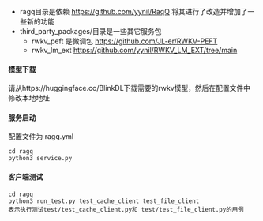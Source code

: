 - ragq目录是依赖 https://github.com/yynil/RaqQ 将其进行了改造并增加了一些新的功能
- third_party_packages/目录是一些其它服务包
   - rwkv_peft 是微调包 https://github.com/JL-er/RWKV-PEFT
   - rwkv_lm_ext https://github.com/yynil/RWKV_LM_EXT/tree/main

#### 模型下载
请从https://huggingface.co/BlinkDL下载需要的rwkv模型，然后在配置文件中修改本地地址

#### 服务启动

配置文件为 ragq.yml
```shell
cd ragq
python3 service.py

```

#### 客户端测试
```shell
cd ragq
python3 run_test.py test_cache_client test_file_client
表示执行测试test/test_cache_client.py和 test/test_file_client.py的用例

```
